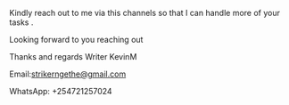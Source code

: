 Kindly reach out to me via this channels so that I can handle more of your tasks .

Looking forward to you reaching out

Thanks and regards Writer KevinM

Email:strikerngethe@gmail.com

WhatsApp: +254721257024
